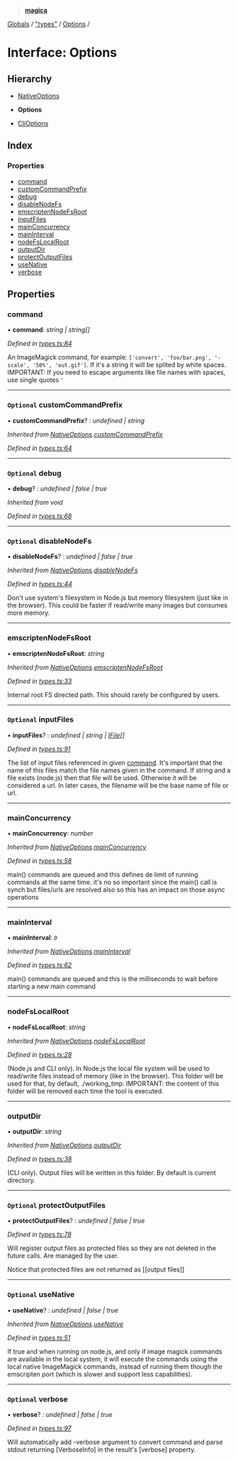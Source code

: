 > **[magica](../README.md)**

[Globals](../README.md) / ["types"](../modules/_types_.md) / [Options](_types_.options.md) /

# Interface: Options

## Hierarchy

  * [NativeOptions](_types_.nativeoptions.md)

  * **Options**

  * [CliOptions](_types_.clioptions.md)

## Index

### Properties

* [command](_types_.options.md#command)
* [customCommandPrefix](_types_.options.md#optional-customcommandprefix)
* [debug](_types_.options.md#optional-debug)
* [disableNodeFs](_types_.options.md#optional-disablenodefs)
* [emscriptenNodeFsRoot](_types_.options.md#emscriptennodefsroot)
* [inputFiles](_types_.options.md#optional-inputfiles)
* [mainConcurrency](_types_.options.md#mainconcurrency)
* [mainInterval](_types_.options.md#maininterval)
* [nodeFsLocalRoot](_types_.options.md#nodefslocalroot)
* [outputDir](_types_.options.md#outputdir)
* [protectOutputFiles](_types_.options.md#optional-protectoutputfiles)
* [useNative](_types_.options.md#optional-usenative)
* [verbose](_types_.options.md#optional-verbose)

## Properties

###  command

• **command**: *string | string[]*

*Defined in [types.ts:84](https://github.com/cancerberoSgx/magica/blob/30321a6/src/types.ts#L84)*

An ImageMagick command, for example: `['convert', 'foo/bar.png', '-scale', '50%', 'out.gif']`. If it's a string it will be
splited by white spaces. IMPORTANT: If you need to escape arguments like file names with spaces, use single quotes `'`

___

### `Optional` customCommandPrefix

• **customCommandPrefix**? : *undefined | string*

*Inherited from [NativeOptions](_types_.nativeoptions.md).[customCommandPrefix](_types_.nativeoptions.md#optional-customcommandprefix)*

*Defined in [types.ts:64](https://github.com/cancerberoSgx/magica/blob/30321a6/src/types.ts#L64)*

___

### `Optional` debug

• **debug**? : *undefined | false | true*

*Inherited from void*

*Defined in [types.ts:68](https://github.com/cancerberoSgx/magica/blob/30321a6/src/types.ts#L68)*

___

### `Optional` disableNodeFs

• **disableNodeFs**? : *undefined | false | true*

*Inherited from [NativeOptions](_types_.nativeoptions.md).[disableNodeFs](_types_.nativeoptions.md#optional-disablenodefs)*

*Defined in [types.ts:44](https://github.com/cancerberoSgx/magica/blob/30321a6/src/types.ts#L44)*

Don't use system's filesystem in Node.js but memory filesystem (just like in the browser). This could be
faster if read/write many images but consumes more memory.

___

###  emscriptenNodeFsRoot

• **emscriptenNodeFsRoot**: *string*

*Inherited from [NativeOptions](_types_.nativeoptions.md).[emscriptenNodeFsRoot](_types_.nativeoptions.md#emscriptennodefsroot)*

*Defined in [types.ts:33](https://github.com/cancerberoSgx/magica/blob/30321a6/src/types.ts#L33)*

Internal root FS directed path. This should rarely be configured by users.

___

### `Optional` inputFiles

• **inputFiles**? : *undefined | string | [IFile](_types_.ifile.md)[]*

*Defined in [types.ts:91](https://github.com/cancerberoSgx/magica/blob/30321a6/src/types.ts#L91)*

The list of input files referenced in given [command](_types_.options.md#command). It's important that the name of this files match
the file names given in the command. If string and a file exists (node.js) then that file will be used.
Otherwise it will be considered a url. In later cases, the filename will be the base name of file or url.

___

###  mainConcurrency

• **mainConcurrency**: *number*

*Inherited from [NativeOptions](_types_.nativeoptions.md).[mainConcurrency](_types_.nativeoptions.md#mainconcurrency)*

*Defined in [types.ts:58](https://github.com/cancerberoSgx/magica/blob/30321a6/src/types.ts#L58)*

main() commands are queued and this defines de limit of running commands at the same time. it's no so
important since the main() call is synch but files/urls are resolved also so this has an impact on those
async operations

___

###  mainInterval

• **mainInterval**: *`0`*

*Inherited from [NativeOptions](_types_.nativeoptions.md).[mainInterval](_types_.nativeoptions.md#maininterval)*

*Defined in [types.ts:62](https://github.com/cancerberoSgx/magica/blob/30321a6/src/types.ts#L62)*

main() commands are queued and this is the milliseconds to wait before starting a new main command

___

###  nodeFsLocalRoot

• **nodeFsLocalRoot**: *string*

*Inherited from [NativeOptions](_types_.nativeoptions.md).[nodeFsLocalRoot](_types_.nativeoptions.md#nodefslocalroot)*

*Defined in [types.ts:28](https://github.com/cancerberoSgx/magica/blob/30321a6/src/types.ts#L28)*

(Node.js and CLI only). In Node.js the local file system will be used to read/write files instead of
memory (like in the browser). This folder will be used for that, by default, ./working_tmp. IMPORTANT:
the content of this folder will be removed each time the tool is executed.

___

###  outputDir

• **outputDir**: *string*

*Inherited from [NativeOptions](_types_.nativeoptions.md).[outputDir](_types_.nativeoptions.md#outputdir)*

*Defined in [types.ts:38](https://github.com/cancerberoSgx/magica/blob/30321a6/src/types.ts#L38)*

(CLI only). Output files will be written in this folder. By default is current directory.

___

### `Optional` protectOutputFiles

• **protectOutputFiles**? : *undefined | false | true*

*Defined in [types.ts:78](https://github.com/cancerberoSgx/magica/blob/30321a6/src/types.ts#L78)*

Will register output files as protected files so they are not deleted in the future calls. Are managed by
the user.

Notice that protected files are not returned as [[output files]]

___

### `Optional` useNative

• **useNative**? : *undefined | false | true*

*Inherited from [NativeOptions](_types_.nativeoptions.md).[useNative](_types_.nativeoptions.md#optional-usenative)*

*Defined in [types.ts:51](https://github.com/cancerberoSgx/magica/blob/30321a6/src/types.ts#L51)*

If true and when running on node.js, and only if image magick commands are available in the local system,
it will execute the commands using the local native ImageMagick commands, instead of running them though
the emscripten port (which is slower and support less capabilities).

___

### `Optional` verbose

• **verbose**? : *undefined | false | true*

*Defined in [types.ts:97](https://github.com/cancerberoSgx/magica/blob/30321a6/src/types.ts#L97)*

Will automatically add -verbose argument to convert command and parse stdout returning [VerboseInfo] in
the result's [verbose] property.